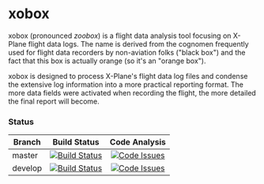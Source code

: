 # xobox

xobox (pronounced *zoobox*) is a flight data analysis tool focusing on X-Plane flight data logs. The name is derived
from the cognomen frequently used for flight data recorders by non-aviation folks ("black box") and the fact that this
box is actually orange (so it's an "orange box").

xobox is designed to process X-Plane's flight data log files and condense the extensive log information into a more
practical reporting format. The more data fields were activated when recording the flight, the more detailed the
final report will become.

### Status

| Branch  | Build Status | Code Analysis |
| ------- | :----------: | :-----------: |
| master  | [![Build Status](https://travis-ci.org/stormrose-va/xobox.svg?branch=master)](https://travis-ci.org/stormrose-va/xobox)  | [![Code Issues](https://www.quantifiedcode.com/api/v1/project/37f6579958334b31a6cb68c25efa4b3f/snapshot/origin:master:HEAD/badge.svg)](https://www.quantifiedcode.com/app/project/37f6579958334b31a6cb68c25efa4b3f) |
| develop | [![Build Status](https://travis-ci.org/stormrose-va/xobox.svg?branch=develop)](https://travis-ci.org/stormrose-va/xobox) | [![Code Issues](https://www.quantifiedcode.com/api/v1/project/37f6579958334b31a6cb68c25efa4b3f/snapshot/origin:develop:HEAD/badge.svg)](https://www.quantifiedcode.com/app/project/37f6579958334b31a6cb68c25efa4b3f) |
